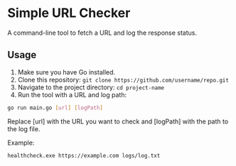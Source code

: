 # Simple URL Checker

A command-line tool to fetch a URL and log the response status.

## Usage

1. Make sure you have Go installed.
2. Clone this repository: `git clone https://github.com/username/repo.git`
3. Navigate to the project directory: `cd project-name`
4. Run the tool with a URL and log path:

```bash
go run main.go [url] [logPath]
```

Replace [url] with the URL you want to check and [logPath] with the path to the log file.


Example:

```bash
healthcheck.exe https://example.com logs/log.txt
```

